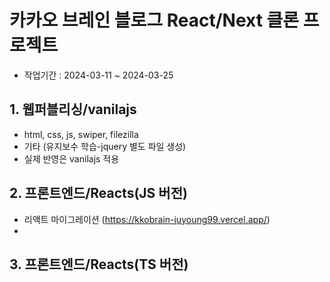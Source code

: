 # 카카오 브레인 블로그 React/Next 클론 프로젝트
- 작업기간 : 2024-03-11 ~ 2024-03-25

## 1. 웹퍼블리싱/vanilajs
- html, css, js, swiper, filezilla
- 기타 (유지보수 학습-jquery 별도 파일 생성)
- 실제 반영은 vanilajs 적용

## 2. 프론트엔드/Reacts(JS 버전)
- 리액트 마이그레이션 (https://kkobrain-juyoung99.vercel.app/)
- 
## 3. 프론트엔드/Reacts(TS 버전)
